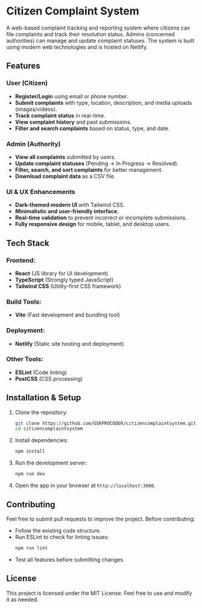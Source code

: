 # Citizen Complaint System

A web-based complaint tracking and reporting system where citizens can file complaints and track their resolution status. Admins (concerned authorities) can manage and update complaint statuses. The system is built using modern web technologies and is hosted on Netlify.

## Features

### User (Citizen)
- **Register/Login** using email or phone number.
- **Submit complaints** with type, location, description, and media uploads (images/videos).
- **Track complaint status** in real-time.
- **View complaint history** and past submissions.
- **Filter and search complaints** based on status, type, and date.

### Admin (Authority)
- **View all complaints** submitted by users.
- **Update complaint statuses** (Pending → In Progress → Resolved).
- **Filter, search, and sort complaints** for better management.
- **Download complaint data** as a CSV file.

### UI & UX Enhancements
- **Dark-themed modern UI** with Tailwind CSS.
- **Minimalistic and user-friendly interface.**
- **Real-time validation** to prevent incorrect or incomplete submissions.
- **Fully responsive design** for mobile, tablet, and desktop users.

## Tech Stack

### Frontend:
- **React** (JS library for UI development)
- **TypeScript** (Strongly typed JavaScript)
- **Tailwind CSS** (Utility-first CSS framework)

### Build Tools:
- **Vite** (Fast development and bundling tool)

### Deployment:
- **Netlify** (Static site hosting and deployment)

### Other Tools:
- **ESLint** (Code linting)
- **PostCSS** (CSS processing)

## Installation & Setup

1. Clone the repository:
   ```sh
   git clone https://github.com/GSKPROCODER/citizencomplaintsystem.git
   cd citizencomplaintsystem
   ```

2. Install dependencies:
   ```sh
   npm install
   ```

3. Run the development server:
   ```sh
   npm run dev
   ```

4. Open the app in your browser at `http://localhost:3000`.

## Contributing

Feel free to submit pull requests to improve the project. Before contributing:
- Follow the existing code structure.
- Run ESLint to check for linting issues:
  ```sh
  npm run lint
  ```
- Test all features before submitting changes.

## License

This project is licensed under the MIT License. Feel free to use and modify it as needed.
